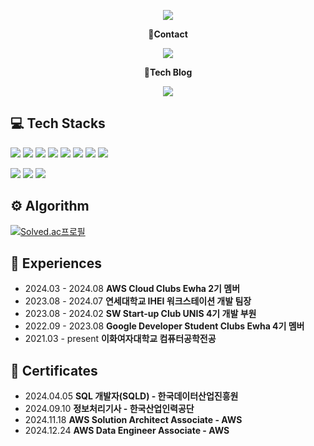 <!-- header -->
<p align='center'>
  <img src="https://capsule-render.vercel.app/api?type=waving&color=90EE90&fontColor=0F1035&height=200&section=header&text=Welcome+to+YunJin's+Github!👋&fontSize=40"/>
</p>


<!-- Contact badge -->
<p align='center'><strong>📧Contact</strong></p>
<p align='center'>
  <!-- gmail -->
  <img src="https://img.shields.io/badge/yunjini802@gmail.com-EA4335?style=flat-square&logo=gmail&logoColor=white"/>
</p>
<!-- Tech blog badge -->
<p align='center'><strong>🌱Tech Blog</strong></p>
<p align='center'>
  <!-- Tistory -->
  <a href="https://jini-magiclamp.tistory.com/"><img src="https://img.shields.io/badge/Tech Blog-000000?style=flat-square&logo=tistory&logoColor=white"/></a>
</p>

<!-- 기술 스택 -->
## 💻 Tech Stacks
<!-- Backend -->
<p>
  <img src="https://img.shields.io/badge/Java-b07219?style=flat-square&logoColor=white"/>
  <img src="https://img.shields.io/badge/Java-007396?style=flat&logo=Java&logoColor=white"/>
  <img src="https://img.shields.io/badge/Spring-6DB33F?style=flat&logo=Spring&logoColor=white"/>
  <img src="https://img.shields.io/badge/Spring%20Boot-6DB33F?style=flat&logo=Spring%20Boot&logoColor=white"/>
  <img src="https://img.shields.io/badge/MySQL-4479A1?style=flat&logo=MySQL&logoColor=white"/>
  <img src="https://img.shields.io/badge/Amazon%20EC2-FF9900?style=flat&logo=Amazon%20EC2&logoColor=white"/>
  <img src="https://img.shields.io/badge/Amazon%20RDS-527FFF?style=flat&logo=Amazon%20RDS&logoColor=white"/>
  <img src="https://img.shields.io/badge/Amazon%20S3-569A31?style=flat&logo=Amazon%20S3&logoColor=white"/>
</p>
<!-- Tools -->
<p>
  <img src="https://img.shields.io/badge/Git-F05032?style=flat-square&logo=git&logoColor=white"/>
  <img src="https://img.shields.io/badge/GitHub-181717?style=flat-square&logo=github&logoColor=white"/>
  <img src="https://img.shields.io/badge/Notion-000000?style=flat-square&logo=notion&logoColor=white"/>
</p>

<!-- 알고리즘 역량 -->
## ⚙️ Algorithm
<!-- solved.ac 프로필 -->
[![Solved.ac프로필](http://mazassumnida.wtf/api/v2/generate_badge?boj=lyj0612)](https://solved.ac/lyj0612)

<!-- 경험 -->
## 🏃 Experiences
<ul>
  <li>2024.03 - 2024.08 <strong>AWS Cloud Clubs Ewha 2기 멤버</strong></li>
  <li>2023.08 - 2024.07 <strong>연세대학교 IHEI 워크스테이션 개발 팀장</strong></li>
  <li>2023.08 - 2024.02 <strong>SW Start-up Club UNIS 4기 개발 부원</strong></li>
  <li>2022.09 - 2023.08 <strong>Google Developer Student Clubs Ewha 4기 멤버</strong></li>
  <li>2021.03 - present <strong>이화여자대학교 컴퓨터공학전공</strong></li>
</ul>

<!-- 자격증 -->
## 📜 Certificates
<ul>
  <li>2024.04.05 <strong>SQL 개발자(SQLD) - 한국데이터산업진흥원</strong></li>
  <li>2024.09.10 <strong>정보처리기사 - 한국산업인력공단</strong></li>
  <li>2024.11.18 <strong>AWS Solution Architect Associate - AWS</strong></li>
  <li>2024.12.24 <strong>AWS Data Engineer Associate - AWS</strong></li>
</ul>

